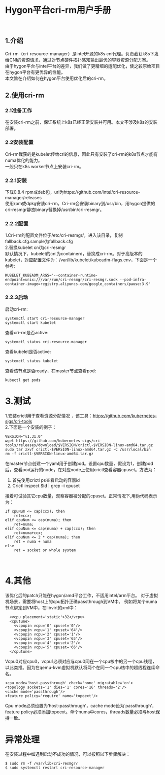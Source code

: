 # Hygon平台cri-rm用户手册

 
## 1.介绍
Cri-rm（cri-resource-manager）是intel开源的k8s cni代理。负责截获k8s下发给CNI的资源请求，通过对节点硬件拓扑感知输出最优的容器资源分配方案。   
由于hygon平台与intel平台的差异，我们做了更精细的适配优化，使之较原始项目在hygon平台有更优异的性能。  
本文旨在介绍如何在hygon平台使用优化后的cri-rm。


## 2.使用cri-rm

### 2.1准备工作
在安装cri-rm之前，保证系统上k8s已经正常安装并可用。本文不涉及k8s的安装部署。

### 2.2安装配置
Cri-rm截获的是kubelet传给cri的信息，因此只有安装了cri-rm的k8s节点才能有numa优化的能力。  
一般只在k8s worker节点上安装cri-rm。

### 2.2.1安装
下载0.8.4 rpm或deb包，url为https://github.com/intel/cri-resource-manager/releases   
使用rpm或dpkg安装cri-rm。Cri-rm会安装binary到/usr/bin，用hygon提供的cri-resmgr静态binary替换掉/usr/bin/cri-resmgr。

### 2.2.2配置
1.Cri-rm的配置文件位于/etc/cri-resmgr/，进入该目录，复制fallback.cfg.sample为fallback.cfg  
2.替换kubelet cni为cri-resmgr  
默认情况下，kubelet的cni为containerd，替换成cri-rm。对于高版本的kubelet，对应配置文件为：/var/lib/kubelet/kubeadm-flags.env，下面是一个参考:

```
KUBELET_KUBEADM_ARGS="--container-runtime-endpoint=unix:///var/run/cri-resmgr/cri-resmgr.sock --pod-infra-container-image=registry.aliyuncs.com/google_containers/pause:3.9"
```

### 2.2.3启动
启动cri-rm:
```
systemctl start cri-resource-manager
systemctl start kubelet
```
查看cri-rm是否active:
```
systemctl status cri-resource-manager
```
查看kubelet是否active:
```
systemctl status kubelet
```
查看该节点是否ready，在master节点查看pod:
```
kubectl get pods
```


# 3.测试
1.安装crictl用于查看资源分配情况 ，该工具：https://github.com/kubernetes-sigs/cri-tools  
2.下面是一个安装的例子：

```
VERSION="v1.31.0"
wget https://github.com/kubernetes-sigs/cri-tools/releases/download/$VERSION/crictl-$VERSION-linux-amd64.tar.gz
sudo tar zxvf crictl-$VERSION-linux-amd64.tar.gz -C /usr/local/bin
rm -f crictl-$VERSION-linux-amd64.tar.gz
```

在master节点创建一个yaml用于创建pod。设置cpu数量，假设为1，创建pod后，查看pod运行的node，在对应node上使用crictl查看容器cpuset。方法为：
1. 首先使用crictl ps查看启动的容器id  
2. Crictl inspect $id | grep –i cpuset

接着可试验其它cpu数量，观察容器被分配的cpuset。正常情况下,用伪代码表示为：

```
If cpuNum <= cap(ccx); then
	ret=ccx;
elif cpuNum <= cap(numa); then
	ret=numa;
elif cpuNum <= cap(numa) + cap(ccx); then
	ret=numa+ccx;
elif cpuNum <= 2 * cap(numa); then
	ret = numa + numa
else
	ret = socket or whole system
```
 
# 4.其他
该优化后的patch只能在hygon/amd平台工作，不适用intel/arm平台。
对于虚拟机场景，需要将host上的cpu拓扑正确passthrough到VM中。
例如将某个numa节点绑定到VM中，在libvirt的xml中：

```
  <vcpu placement='static'>32</vcpu>
  <cputune>
    <vcpupin vcpu='0' cpuset='0'/>
    <vcpupin vcpu='1' cpuset='64'/>
    <vcpupin vcpu='2' cpuset='1'/>
    <vcpupin vcpu='3' cpuset='65'/>
    <vcpupin vcpu='4' cpuset='2'/>
    <vcpupin vcpu='5' cpuset='66'/>
  </cputune>
```

Vcpu0对应cpu0，vcpu1必须对应与cpu0同在一个cpu核中的另一个cpu线程，以此类推。因为在qemu-kvm虚拟机默认将两个在同一个cpu核中的超线程连续命名。

```
<cpu mode='host-passthrough' check='none' migratable='on'>
<topology sockets='1' dies='1' cores='16' threads='2'/>
<cache mode='passthrough'/>
<feature policy='require' name='topoext'/>
```

Cpu mode必须设置为‘host-passthrough’，cache mode设为’passthrough’，feature policy必须添加topoext。单个numa中cores，threads数量必须与host保持一致。

# 异常处理
在安装过程中如遇到启动不成功的情况，可以按照以下步骤解决：

```
$ sudo rm -f /var/lib/cri-resmgr/
$ sudo systemctl restart cri-resource-manager
```

